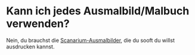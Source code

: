# Kann ich jedes Ausmalbild/Malbuch verwenden?

Nein, du brauchst die [Scanarium-Ausmalbilder](https://scanarium.com/#pdfs), die du sooft du willst ausdrucken kannst.
